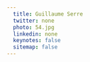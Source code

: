 ```yaml
---
  title: Guillaume Serre
  twitter: none
  photo: 54.jpg
  linkedin: none
  keynotes: false
  sitemap: false
---
```

